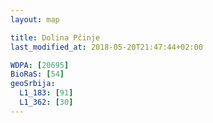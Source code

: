 ```yaml
---
layout: map

title: Dolina Pčinje
last_modified_at: 2018-05-20T21:47:44+02:00

WDPA: [20695]
BioRaS: [54]
geoSrbija:
  L1_183: [91]
  L1_362: [30]
---
```

